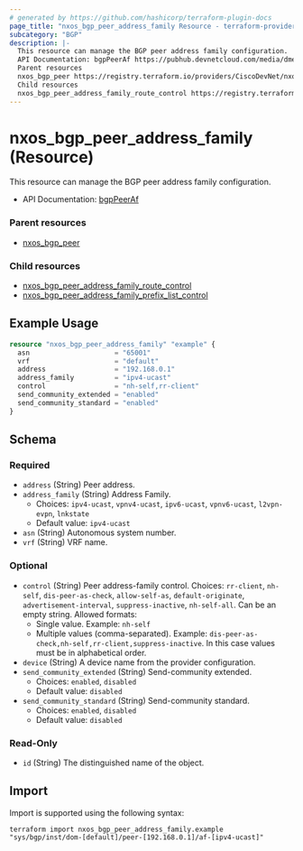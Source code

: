 ```yaml
---
# generated by https://github.com/hashicorp/terraform-plugin-docs
page_title: "nxos_bgp_peer_address_family Resource - terraform-provider-nxos"
subcategory: "BGP"
description: |-
  This resource can manage the BGP peer address family configuration.
  API Documentation: bgpPeerAf https://pubhub.devnetcloud.com/media/dme-docs-10-2-2/docs/Routing%20and%20Forwarding/bgp:PeerAf/
  Parent resources
  nxos_bgp_peer https://registry.terraform.io/providers/CiscoDevNet/nxos/latest/docs/resources/bgp_peer
  Child resources
  nxos_bgp_peer_address_family_route_control https://registry.terraform.io/providers/CiscoDevNet/nxos/latest/docs/resources/bgp_peer_address_family_route_controlnxos_bgp_peer_address_family_prefix_list_control https://registry.terraform.io/providers/CiscoDevNet/nxos/latest/docs/resources/bgp_peer_address_family_prefix_list_control
---
```


# nxos_bgp_peer_address_family (Resource)

This resource can manage the BGP peer address family configuration.

- API Documentation: [bgpPeerAf](https://pubhub.devnetcloud.com/media/dme-docs-10-2-2/docs/Routing%20and%20Forwarding/bgp:PeerAf/)

### Parent resources

- [nxos_bgp_peer](https://registry.terraform.io/providers/CiscoDevNet/nxos/latest/docs/resources/bgp_peer)

### Child resources

- [nxos_bgp_peer_address_family_route_control](https://registry.terraform.io/providers/CiscoDevNet/nxos/latest/docs/resources/bgp_peer_address_family_route_control)
- [nxos_bgp_peer_address_family_prefix_list_control](https://registry.terraform.io/providers/CiscoDevNet/nxos/latest/docs/resources/bgp_peer_address_family_prefix_list_control)

## Example Usage

```terraform
resource "nxos_bgp_peer_address_family" "example" {
  asn                     = "65001"
  vrf                     = "default"
  address                 = "192.168.0.1"
  address_family          = "ipv4-ucast"
  control                 = "nh-self,rr-client"
  send_community_extended = "enabled"
  send_community_standard = "enabled"
}
```

<!-- schema generated by tfplugindocs -->
## Schema

### Required

- `address` (String) Peer address.
- `address_family` (String) Address Family.
  - Choices: `ipv4-ucast`, `vpnv4-ucast`, `ipv6-ucast`, `vpnv6-ucast`, `l2vpn-evpn`, `lnkstate`
  - Default value: `ipv4-ucast`
- `asn` (String) Autonomous system number.
- `vrf` (String) VRF name.

### Optional

- `control` (String) Peer address-family control. Choices: `rr-client`, `nh-self`, `dis-peer-as-check`, `allow-self-as`, `default-originate`, `advertisement-interval`, `suppress-inactive`, `nh-self-all`. Can be an empty string. Allowed formats:
  - Single value. Example: `nh-self`
  - Multiple values (comma-separated). Example: `dis-peer-as-check,nh-self,rr-client,suppress-inactive`. In this case values must be in alphabetical order.
- `device` (String) A device name from the provider configuration.
- `send_community_extended` (String) Send-community extended.
  - Choices: `enabled`, `disabled`
  - Default value: `disabled`
- `send_community_standard` (String) Send-community standard.
  - Choices: `enabled`, `disabled`
  - Default value: `disabled`

### Read-Only

- `id` (String) The distinguished name of the object.

## Import

Import is supported using the following syntax:

```shell
terraform import nxos_bgp_peer_address_family.example "sys/bgp/inst/dom-[default]/peer-[192.168.0.1]/af-[ipv4-ucast]"
```
